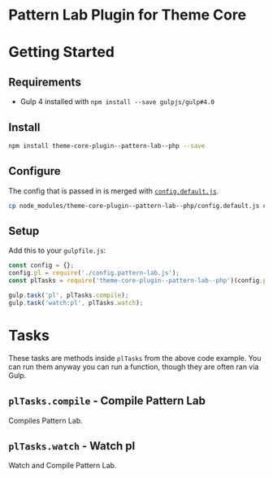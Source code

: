 # Pattern Lab Plugin for Theme Core

# Getting Started

## Requirements

- Gulp 4 installed with `npm install --save gulpjs/gulp#4.0`

## Install

```bash
npm install theme-core-plugin--pattern-lab--php --save
```

## Configure

The config that is passed in is merged with [`config.default.js`](config.default.js).

```bash
cp node_modules/theme-core-plugin--pattern-lab--php/config.default.js config.pattern-lab.js
```

## Setup

Add this to your `gulpfile.js`:

```js
const config = {};
config.pl = require('./config.pattern-lab.js');
const plTasks = require('theme-core-plugin--pattern-lab--php')(config.pl);

gulp.task('pl', plTasks.compile);
gulp.task('watch:pl', plTasks.watch);
```

# Tasks

These tasks are methods inside `plTasks` from the above code example. You can run them anyway you can run a function, though they are often ran via Gulp.

## `plTasks.compile` - Compile Pattern Lab

Compiles Pattern Lab.

## `plTasks.watch` - Watch pl

Watch and Compile Pattern Lab.
